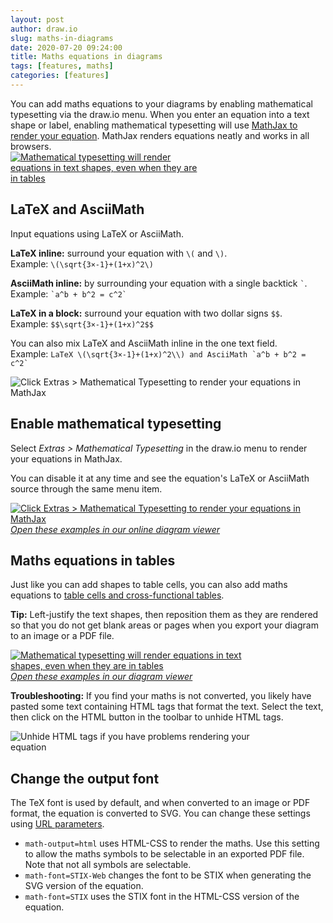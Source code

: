 ```yaml
---
layout: post
author: draw.io
slug: maths-in-diagrams
date: 2020-07-20 09:24:00
title: Maths equations in diagrams
tags: [features, maths]
categories: [features]
---
```


You can add maths equations to your diagrams by enabling mathematical typesetting via the draw.io menu. When you enter an equation into a text shape or label, enabling mathematical typesetting will use [MathJax to render your equation](https://www.mathjax.org/). MathJax renders equations neatly and works in all browsers.
<br />[<img src="/assets/img/blog/maths-examples.png" style="width=100%;max-width:300px;height:auto;" alt="Mathematical typesetting will render equations in text shapes, even when they are in tables">](https://viewer.diagrams.net/?lightbox=1&page=2&highlight=0000ff&edit=_blank&layers=1&nav=1&title=#Uhttps%3A%2F%2Fraw.githubusercontent.com%2Fjgraph%2Fdrawio-diagrams%2Fdev%2Fexamples%2Fmaths-examples.drawio)

## LaTeX and AsciiMath

Input equations using LaTeX or AsciiMath.

**LaTeX inline:** surround your equation with ``\(`` and ``\)``.
<br />Example: ``\(\sqrt{3×-1}+(1+x)^2\)``

**AsciiMath inline:** by surrounding your equation with a single backtick `` ` ``.
<br />Example: `` `a^b + b^2 = c^2` ``

**LaTeX in a block:** surround your equation with two dollar signs ``$$``.
<br />Example: ``$$\sqrt{3×-1}+(1+x)^2$$``

You can also mix LaTeX and AsciiMath inline in the one text field.
<br />Example: ``LaTeX \(\sqrt{3×-1}+(1+x)^2\\) and AsciiMath `a^b + b^2 = c^2` ``

<img src="/assets/img/blog/mathematical-typesetting-disabled.png" style="max-width:100%;height:auto;" alt="Click Extras > Mathematical Typesetting to render your equations in MathJax">

## Enable mathematical typesetting

Select _Extras > Mathematical Typesetting_ in the draw.io menu to render your equations in MathJax.

You can disable it at any time and see the equation's LaTeX or AsciiMath source through the same menu item.

 [<img src="/assets/img/blog/mathematical-typesetting-enabled.png" style="max-width:100%;height:auto;" alt="Click Extras > Mathematical Typesetting to render your equations in MathJax">](https://viewer.diagrams.net/?lightbox=1&highlight=0000ff&edit=_blank&layers=1&nav=1&title=#Uhttps%3A%2F%2Fraw.githubusercontent.com%2Fjgraph%2Fdrawio-diagrams%2Fdev%2Fexamples%2Fmaths-examples.drawio)
 <br />[_Open these examples in our online diagram viewer_](https://viewer.diagrams.net/?lightbox=1&highlight=0000ff&edit=_blank&layers=1&nav=1&title=#Uhttps%3A%2F%2Fraw.githubusercontent.com%2Fjgraph%2Fdrawio-diagrams%2Fdev%2Fexamples%2Fmaths-examples.drawio)

## Maths equations in tables

Just like you can add shapes to table cells, you can also add maths equations to [table cells and cross-functional tables](/blog/tables.html).

**Tip:** Left-justify the text shapes, then reposition them as they are rendered so that you do not get blank areas or pages when you export your diagram to an image or a PDF file.

[<img src="/assets/img/blog/maths-examples.png" style="width=100%;max-width:400px;height:auto;" alt="Mathematical typesetting will render equations in text shapes, even when they are in tables">](https://viewer.diagrams.net/?lightbox=1&page=2&highlight=0000ff&edit=_blank&layers=1&nav=1&title=#Uhttps%3A%2F%2Fraw.githubusercontent.com%2Fjgraph%2Fdrawio-diagrams%2Fdev%2Fexamples%2Fmaths-examples.drawio)
<br />[_Open these examples in our diagram viewer_](https://viewer.diagrams.net/?lightbox=1&highlight=0000ff&edit=_blank&layers=1&nav=1&title=#Uhttps%3A%2F%2Fraw.githubusercontent.com%2Fjgraph%2Fdrawio-diagrams%2Fdev%2Fexamples%2Fmaths-examples.drawio)

**Troubleshooting:** If you find your maths is not converted, you likely have pasted some text containing HTML tags that format the text. Select the text, then click on the HTML button in the toolbar to unhide HTML tags.

<img src="/assets/img/blog/maths-unhide-html.png" style="width=100%;max-width:400px;height:auto;" alt="Unhide HTML tags if you have problems rendering your equation">

## Change the output font

The TeX font is used by default, and when converted to an image or PDF format, the equation is converted to SVG. You can change these settings using [URL parameters](/doc/faq/supported-url-parameters).

* ``math-output=html`` uses HTML-CSS to render the maths. Use this setting to allow the maths symbols to be selectable in an exported PDF file. Note that not all symbols are selectable.
* ``math-font=STIX-Web`` changes the font to be STIX when generating the SVG version of the equation.
* ``math-font=STIX`` uses the STIX font in the HTML-CSS version of the equation.
